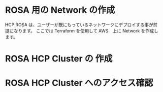 # ROSA 用の Network の作成

HCP ROSA は、ユーザーが既にもっているネットワークにデプロイする事が前提になります。
ここでは Terraform を使用して AWS　上に Network を作成します。




# ROSA HCP Cluster の 作成




# ROSA HCP Cluster へのアクセス確認
